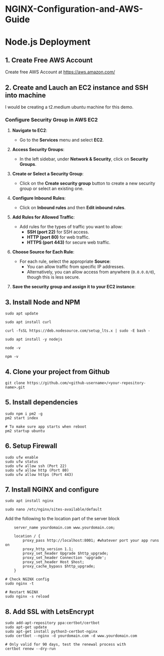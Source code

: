 # NGINX-Configuration-and-AWS-Guide


# Node.js Deployment

## 1. Create Free AWS Account
Create free AWS Account at https://aws.amazon.com/

## 2. Create and Lauch an EC2 instance and SSH into machine
I would be creating a t2.medium ubuntu machine for this demo.

### Configure Security Group in AWS EC2

1. **Navigate to EC2**:
   - Go to the **Services** menu and select **EC2**.

2. **Access Security Groups**:
   - In the left sidebar, under **Network & Security**, click on **Security Groups**.

3. **Create or Select a Security Group**:
   - Click on the **Create security group** button to create a new security group or select an existing one.

4. **Configure Inbound Rules**:
   - Click on **Inbound rules** and then **Edit inbound rules**.

5. **Add Rules for Allowed Traffic**:
   - Add rules for the types of traffic you want to allow:
     - **SSH (port 22)** for SSH access.
     - **HTTP (port 80)** for web traffic.
     - **HTTPS (port 443)** for secure web traffic.

6. **Choose Source for Each Rule**:
   - For each rule, select the appropriate **Source**:
     - You can allow traffic from specific IP addresses.
     - Alternatively, you can allow access from anywhere (`0.0.0.0/0`), though this is less secure.

7. **Save the security group and assign it to your EC2 instance**:

## 3. Install Node and NPM
```
sudo apt update

sudo apt install curl

curl -fsSL https://deb.nodesource.com/setup_lts.x | sudo -E bash -

sudo apt install -y nodejs

node -v

npm -v

```

## 4. Clone your project from Github
```
git clone https://github.com/<github-username>/<your-repository-name>.git
```

## 5. Install dependencies
```
sudo npm i pm2 -g
pm2 start index

# To make sure app starts when reboot
pm2 startup ubuntu
```

## 6. Setup Firewall
```
sudo ufw enable
sudo ufw status
sudo ufw allow ssh (Port 22)
sudo ufw allow http (Port 80)
sudo ufw allow https (Port 443)
```

## 7. Install NGINX and configure
```
sudo apt install nginx

sudo nano /etc/nginx/sites-available/default
```
Add the following to the location part of the server block
```
    server_name yourdomain.com www.yourdomain.com;

    location / {
        proxy_pass http://localhost:8001; #whatever port your app runs on
        proxy_http_version 1.1;
        proxy_set_header Upgrade $http_upgrade;
        proxy_set_header Connection 'upgrade';
        proxy_set_header Host $host;
        proxy_cache_bypass $http_upgrade;
    }
```
```
# Check NGINX config
sudo nginx -t

# Restart NGINX
sudo nginx -s reload
```

## 8. Add SSL with LetsEncrypt
```
sudo add-apt-repository ppa:certbot/certbot
sudo apt-get update
sudo apt-get install python3-certbot-nginx
sudo certbot --nginx -d yourdomain.com -d www.yourdomain.com

# Only valid for 90 days, test the renewal process with
certbot renew --dry-run
```
